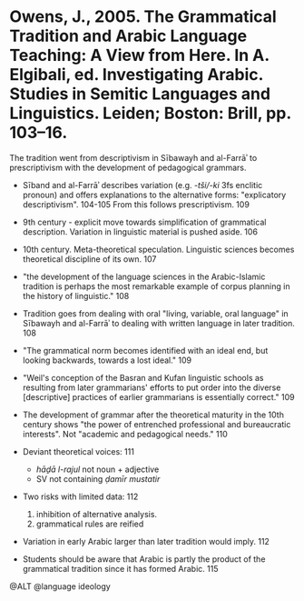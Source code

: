 # Owens, J., 2005. The Grammatical Tradition and Arabic Language Teaching: A View from Here. In A. Elgibali, ed. Investigating Arabic. Studies in Semitic Languages and Linguistics. Leiden; Boston: Brill, pp. 103–16.

The tradition went from descriptivism in Sībawayh and al-Farrāʾ to prescriptivism with the development of pedagogical grammars.

- Sīband and al-Farrāʾ describes variation (e.g. *-tši/-ki* 3fs enclitic pronoun) and offers explanations to the alternative forms: "explicatory descriptivism". 104-105 From this follows prescriptivism. 109

- 9th century - explicit move towards simplification of grammatical description. Variation in linguistic material is pushed aside. 106

- 10th century. Meta-theoretical speculation. Linguistic sciences becomes theoretical discipline of its own. 107

- "the development of the language sciences in the Arabic-Islamic tradition is perhaps the most remarkable example of corpus planning in the history of linguistic." 108 

- Tradition goes from dealing with oral "living, variable, oral language" in Sībawayh and al-Farrāʾ to dealing with written language in later tradition. 108

- "The grammatical norm becomes identified with an ideal end, but looking backwards, towards a lost ideal." 109

- "Weil's conception of the Basran and Kufan linguistic schools as resulting from later grammarians' efforts to put order into the diverse [descriptive] practices of earlier grammarians is essentially correct." 109

- The development of grammar after the theoretical maturity in the 10th century shows "the power of entrenched professional and bureaucratic interests". Not "academic and pedagogical needs." 110

- Deviant theoretical voices: 111
    - *hāḏā l-rajul* not noun + adjective
    - SV not containing *ḍamīr mustatir*

- Two risks with limited data: 112
    1. inhibition of alternative analysis.
    2. grammatical rules are reified

- Variation in early Arabic larger than later tradition would imply. 112

- Students should be aware that Arabic is partly the product of the grammatical tradition since it has formed Arabic. 115

@ALT
@language ideology
